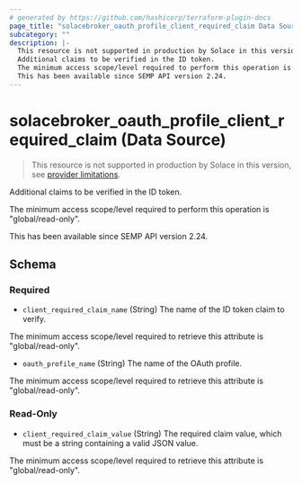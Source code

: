 ```yaml
---
# generated by https://github.com/hashicorp/terraform-plugin-docs
page_title: "solacebroker_oauth_profile_client_required_claim Data Source - solacebroker"
subcategory: ""
description: |-
  This resource is not supported in production by Solace in this version, see provider limitations.
  Additional claims to be verified in the ID token.
  The minimum access scope/level required to perform this operation is "global/read-only".
  This has been available since SEMP API version 2.24.
---
```


# solacebroker_oauth_profile_client_required_claim (Data Source)

> This resource is not supported in production by Solace in this version, see [provider limitations](https://registry.terraform.io/providers/SolaceProducts/solacebroker/latest/docs#limitations).

Additional claims to be verified in the ID token.



The minimum access scope/level required to perform this operation is "global/read-only".

This has been available since SEMP API version 2.24.



<!-- schema generated by tfplugindocs -->
## Schema

### Required

- `client_required_claim_name` (String) The name of the ID token claim to verify.

The minimum access scope/level required to retrieve this attribute is "global/read-only".
- `oauth_profile_name` (String) The name of the OAuth profile.

The minimum access scope/level required to retrieve this attribute is "global/read-only".

### Read-Only

- `client_required_claim_value` (String) The required claim value, which must be a string containing a valid JSON value.

The minimum access scope/level required to retrieve this attribute is "global/read-only".
